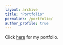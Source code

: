 ```yaml
---
layout: archive
title: "Portfolio"
permalink: /portfolio/
author_profile: true
---
```


Click [here](http://simran135.github.io/files/Sunny-Singh-Portfolio.pdf) for my portfolio.
